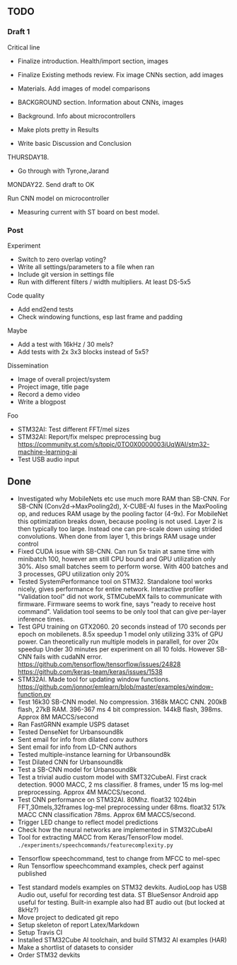 

## TODO

### Draft 1

Critical line

- Finalize introduction. Health/import section, images
- Finalize Existing methods review. Fix image CNNs section, add images
- Materials. Add images of model comparisons
- BACKGROUND section. Information about CNNs, images
- Background. Info about microcontrollers

- Make plots pretty in Results
- Write basic Discussion and Conclusion

THURSDAY18. 

- Go through with Tyrone,Jarand

MONDAY22. Send draft to OK

Run CNN model on microcontroller

- Measuring current with ST board on best model.

### Post

Experiment

- Switch to zero overlap voting?
- Write all settings/parameters to a file when ran
- Include git version in settings file
- Run with different filters / width multipliers. At least DS-5x5

Code quality

- Add end2end tests
- Check windowing functions, esp last frame and padding

Maybe

- Add a test with 16kHz / 30 mels?
- Add tests with 2x 3x3 blocks instead of 5x5?

Dissemination

- Image of overall project/system
- Project image, title page
- Record a demo video
- Write a blogpost

Foo 
- STM32AI: Test different FFT/mel sizes
- STM32AI: Report/fix melspec preprocessing bug
https://community.st.com/s/topic/0TO0X0000003iUqWAI/stm32-machine-learning-ai
- Test USB audio input


## Done

- Investigated why MobileNets etc use much more RAM than SB-CNN.
For SB-CNN (Conv2d->MaxPooling2d), X-CUBE-AI fuses in the MaxPooling op, and reduces RAM usage by the pooling factor (4-9x).
For MobileNet this optimization breaks down, because pooling is not used.
Layer 2 is then typically too large.
Instead one can pre-scale down using strided convolutions.
When done from layer 1, this brings RAM usage under control
- Fixed CUDA issue with SB-CNN. Can run 5x train at same time with minibatch 100,
however am still CPU bound and GPU utilization only 30%. Also small batches seem to perform worse.
With 400 batches and 3 processes, GPU utilization only 20%
- Tested SystemPerformance tool on STM32.
Standalone tool works nicely, gives performance for entire network.
Interactive profiler "Validation tool" did not work, STMCubeMX fails to communicate with firmware.
Firmware seems to work fine, says "ready to receive host command".
Validation tool seems to be only tool that can give per-layer inference times. 
- Test GPU training on GTX2060.
20 seconds instead of 170 seconds per epoch on mobilenets. 8.5x speedup
1 model only utilizing 33% of GPU power. Can theoretically run multiple models in parallell, for over 20x speedup
Under 30 minutes per experiment on all 10 folds.
However SB-CNN fails with cudaNN error.
https://github.com/tensorflow/tensorflow/issues/24828
https://github.com/keras-team/keras/issues/1538
- STM32AI. Made tool for updating window functions.
https://github.com/jonnor/emlearn/blob/master/examples/window-function.py
- Test 16k30 SB-CNN model.
No compression. 3168k MACC CNN. 200kB flash, 27kB RAM. 396-367 ms
4 bit compression. 144kB flash, 398ms. Approx 8M MACCS/second
- Ran FastGRNN example USPS dataset
- Tested DenseNet for Urbansound8k
- Sent email for info from dilated conv authors 
- Sent email for info from LD-CNN authors
- Tested multiple-instance learning for Urbansound8k
- Test Dilated CNN for Urbansound8k
- Test a SB-CNN model for Urbansound8k
- Test a trivial audio custom model with SMT32CubeAI.
First crack detection.
9000 MACC, 2 ms classifier. 8 frames, under 15 ms log-mel preprocessing.
Approx 4M MACCS/second.
- Test CNN performance on STM32AI. 80Mhz.
float32 1024bin FFT,30mels,32frames log-mel preprocessing under 68ms.
float32 517k MACC CNN classification 78ms. Approx 6M MACCS/second.
- Trigger LED change to reflect model predictions
- Check how the neural networks are implemented in STM32CubeAI
- Tool for extracting MACC from Keras/TensorFlow model. `./experiments/speechcommands/featurecomplexity.py`
* Tensorflow speechcommand, test to change from MFCC to mel-spec
* Run Tensorflow speechcommand examples, check perf against published
- Test standard models examples on STM32 devkits.
AudioLoop has USB Audio out, useful for recording test data.
ST BlueSensor Android app useful for testing.
Built-in example also had BT audio out (but locked at 8kHz?)
- Move project to dedicated git repo
- Setup skeleton of report Latex/Markdown
- Setup Travis CI
- Installed STM32Cube AI toolchain, and build STM32 AI examples (HAR)
- Make a shortlist of datasets to consider
- Order STM32 devkits


